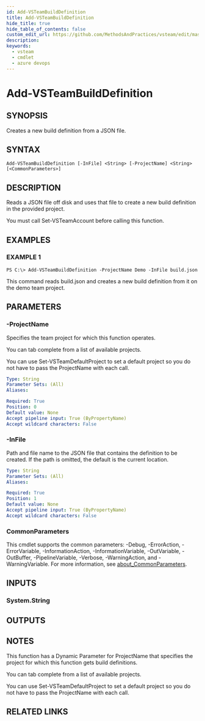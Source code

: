 ```yaml
---
id: Add-VSTeamBuildDefinition
title: Add-VSTeamBuildDefinition
hide_title: true
hide_table_of_contents: false
custom_edit_url: https://github.com/MethodsAndPractices/vsteam/edit/master/.docs/Add-VSTeamBuildDefinition.md
description: 
keywords:
  - vsteam
  - cmdlet
  - azure devops
---
```


# Add-VSTeamBuildDefinition

## SYNOPSIS
Creates a new build definition from a JSON file.

## SYNTAX

```
Add-VSTeamBuildDefinition [-InFile] <String> [-ProjectName] <String> [<CommonParameters>]
```

## DESCRIPTION
Reads a JSON file off disk and uses that file to create a new build definition in the provided project.

You must call Set-VSTeamAccount before calling this function.

## EXAMPLES

### EXAMPLE 1
```
PS C:\> Add-VSTeamBuildDefinition -ProjectName Demo -InFile build.json
```

This command reads build.json and creates a new build definition from it on the demo team project.

## PARAMETERS

### -ProjectName
Specifies the team project for which this function operates.

You can tab complete from a list of available projects.

You can use Set-VSTeamDefaultProject to set a default project so you do not have to pass the ProjectName with each call.

```yaml
Type: String
Parameter Sets: (All)
Aliases:

Required: True
Position: 0
Default value: None
Accept pipeline input: True (ByPropertyName)
Accept wildcard characters: False
```

### -InFile
Path and file name to the JSON file that contains the definition to be created.
If the path is omitted, the default is the current location.

```yaml
Type: String
Parameter Sets: (All)
Aliases:

Required: True
Position: 1
Default value: None
Accept pipeline input: True (ByPropertyName)
Accept wildcard characters: False
```

### CommonParameters
This cmdlet supports the common parameters: -Debug, -ErrorAction, -ErrorVariable, -InformationAction, -InformationVariable, -OutVariable, -OutBuffer, -PipelineVariable, -Verbose, -WarningAction, and -WarningVariable. For more information, see [about_CommonParameters](http://go.microsoft.com/fwlink/?LinkID=113216).

## INPUTS

### System.String
## OUTPUTS

## NOTES
This function has a Dynamic Parameter for ProjectName that specifies the project for which this function gets build definitions.

You can tab complete from a list of available projects.

You can use Set-VSTeamDefaultProject to set a default project so you do not have to pass the ProjectName with each call.

## RELATED LINKS

